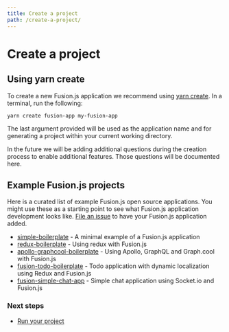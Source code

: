 ```yaml
---
title: Create a project
path: /create-a-project/
---
```


# Create a project

## Using yarn create

To create a new Fusion.js application we recommend using [yarn create](https://yarnpkg.com/lang/en/docs/cli/create/). In a terminal, run the following:

```
yarn create fusion-app my-fusion-app
```

The last argument provided will be used as the application name and for generating a project within your current working directory.

In the future we will be adding additional questions during the creation process to enable additional features. Those questions will be documented here.

## Example Fusion.js projects

Here is a curated list of example Fusion.js open source applications. You might use these as a starting point to see what Fusion.js application development looks like. [File an issue](https://www.github.com/fusionjs/fusionjs.github.io/issues/new) to have your Fusion.js application added.

- [simple-boilerplate](https://github.com/KevinGrandon/fusion-boilerplate/tree/master/simple-boilerplate) - A minimal example of a Fusion.js application
- [redux-boilerplate](https://github.com/KevinGrandon/fusion-boilerplate/tree/master/redux-boilerplate) - Using redux with Fusion.js
- [apollo-graphcool-boilerplate](https://github.com/KevinGrandon/fusion-boilerplate/tree/master/apollo-graphcool-boilerplate) - Using Apollo, GraphQL and Graph.cool with Fusion.js
- [fusion-todo-boilerplate](https://github.com/austin94/fusion-todo-boilerplate) - Todo application with dynamic localization using Redux and Fusion.js
- [fusion-simple-chat-app](https://github.com/mrmuhammadali/fusion-simple-chat-app) - Simple chat application using Socket.io and Fusion.js

### Next steps

- [Run your project](/docs/getting-started/run-your-project)
